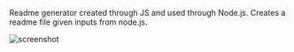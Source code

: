 Readme generator created through JS and used through Node.js. Creates a readme file given inputs from node.js.

![screenshot](https://cdn.discordapp.com/attachments/737530841055625311/1044090282238550176/image.png)
